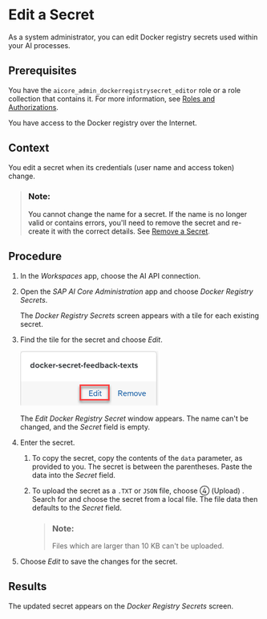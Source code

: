 <!-- loio873d7c6a1fe8429592b2b2efe74227b2 -->

<link rel="stylesheet" type="text/css" href="css/sap-icons.css"/>

# Edit a Secret

As a system administrator, you can edit Docker registry secrets used within your AI processes.



<a name="loio873d7c6a1fe8429592b2b2efe74227b2__prereq_jt1_tgx_rxb"/>

## Prerequisites

You have the `aicore_admin_dockerregistrysecret_editor` role or a role collection that contains it. For more information, see [Roles and Authorizations](https://help.sap.com/docs/ai-launchpad/sap-ai-launchpad/roles-and-authorizations).

You have access to the Docker registry over the Internet.



<a name="loio873d7c6a1fe8429592b2b2efe74227b2__context_b1h_tgx_rxb"/>

## Context

You edit a secret when its credentials \(user name and access token\) change.

> ### Note:  
> You cannot change the name for a secret. If the name is no longer valid or contains errors, you'll need to remove the secret and re-create it with the correct details. See [Remove a Secret](https://help.sap.com/docs/AI_LAUNCHPAD/92d77f26188e4582897b9106b9cb72e0/5161312a87b34805868b00404e7640d4.html).



<a name="loio873d7c6a1fe8429592b2b2efe74227b2__steps_kcm_tgx_rxb"/>

## Procedure

1.  In the *Workspaces* app, choose the AI API connection.

2.  Open the *SAP AI Core Administration* app and choose *Docker Registry Secrets*.

    The *Docker Registry Secrets* screen appears with a tile for each existing secret.

3.  Find the tile for the secret and choose *Edit*.

    ![Docker registry secret tile with Edit option highlighted.](images/Image_AIL_edit_docker_ade876f.png)

    The *Edit Docker Registry Secret* window appears. The name can't be changed, and the *Secret* field is empty.

4.  Enter the secret.

    1.  To copy the secret, copy the contents of the `data` parameter, as provided to you. The secret is between the parentheses. Paste the data into the *Secret* field.

    2.  To upload the secret as a `.TXT` or `JSON` file, choose <span class="SAP-icons-V5"></span> \(Upload\) . Search for and choose the secret from a local file. The file data then defaults to the *Secret* field.

        > ### Note:  
        > Files which are larger than 10 KB can't be uploaded.


5.  Choose *Edit* to save the changes for the secret.




<a name="loio873d7c6a1fe8429592b2b2efe74227b2__result_bjs_tgx_rxb"/>

## Results

The updated secret appears on the *Docker Registry Secrets* screen.

